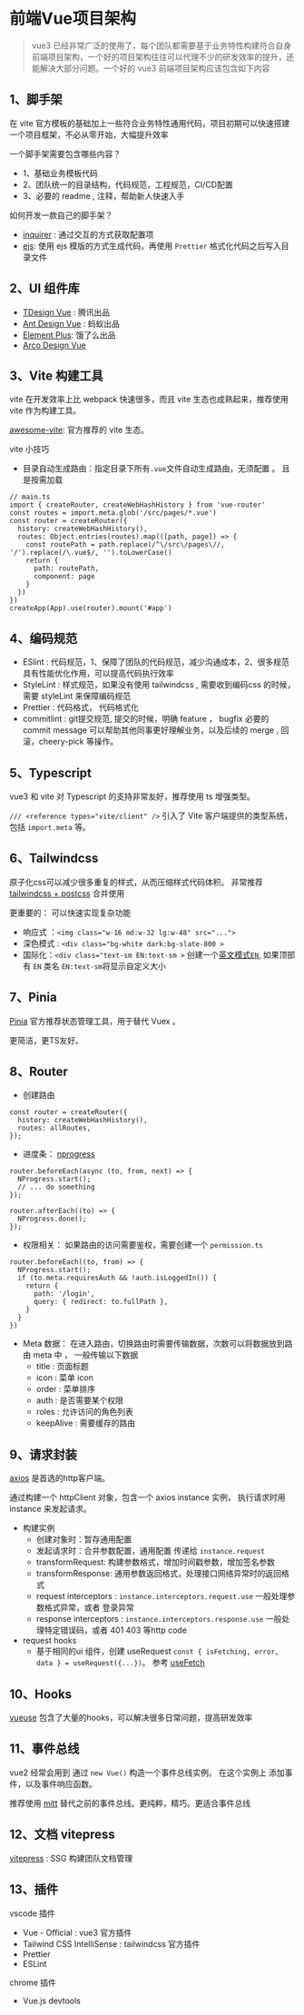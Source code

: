 # 前端Vue项目架构

> vue3 已经非常广泛的使用了，每个团队都需要基于业务特性构建符合自身前端项目架构，一个好的项目架构往往可以代理不少的研发效率的提升，还能解决大部分问题。一个好的 vue3 前端项目架构应该包含如下内容

## 1、脚手架

在 vite 官方模板的基础加上一些符合业务特性通用代码，项目初期可以快速搭建一个项目框架，不必从零开始，大幅提升效率

一个脚手架需要包含哪些内容？

- 1、基础业务模板代码
- 2、团队统一的目录结构，代码规范，工程规范，CI/CD配置
- 3、必要的 readme , 注释，帮助新人快速入手 

如何开发一款自己的脚手架？

- [inquirer](https://github.com/SBoudrias/Inquirer.js) : 通过交互的方式获取配置项
- [ejs](https://github.com/mde/ejs): 使用 ejs 模版的方式生成代码，再使用 `Prettier` 格式化代码之后写入目录文件

## 2、UI 组件库

- [TDesign Vue](https://tdesign.tencent.com/vue/overview) : 腾讯出品
- [Ant Design Vue](https://antdv.com/components/overview) : 蚂蚁出品
- [Element Plus](https://element-plus.org/zh-CN/): 饿了么出品
- [Arco Design Vue](https://arco.design/vue)

## 3、Vite 构建工具

vite 在开发效率上比 webpack 快速很多，而且 vite 生态也成熟起来，推荐使用 vite 作为构建工具。

[awesome-vite](https://github.com/vitejs/awesome-vite):  官方推荐的 vite 生态。

vite 小技巧
- 目录自动生成路由：指定目录下所有`.vue`文件自动生成路由，无须配置 。 且是按需加载
```
// main.ts
import { createRouter, createWebHashHistory } from 'vue-router'
const routes = import.meta.glob('/src/pages/*.vue')
const router = createRouter({
  history: createWebHashHistory(),
  routes: Object.entries(routes).map(([path, page]) => {
    const routePath = path.replace(/^\/src\/pages\//, '/').replace(/\.vue$/, '').toLowerCase()
    return {
      path: routePath,
      component: page
    }
  })
})
createApp(App).use(router).mount('#app')
```


## 4、编码规范

- ESlint : 代码规范，1、保障了团队的代码规范，减少沟通成本，2、很多规范具有性能优化作用，可以提高代码执行效率
- StyleLint : 样式规范，如果没有使用 tailwindcss , 需要收到编码css 的时候，需要 styleLint 来保障编码规范
- Prettier : 代码格式， 代码格式化
- commitlint : git提交规范, 提交的时候，明确 feature ， bugfix 必要的 commit message 可以帮助其他同事更好理解业务，以及后续的 merge , 回滚，cheery-pick 等操作。 

## 5、Typescript

vue3 和 vite 对 Typescript 的支持非常友好，推荐使用 ts 增强类型。

`/// <reference types="vite/client" />` 引入了 Vite 客户端提供的类型系统，包括 `import.meta` 等。

## 6、Tailwindcss

原子化css可以减少很多重复的样式，从而压缩样式代码体积。 非常推荐 [tailwindcss + postcss](https://www.tailwindcss.cn/docs/installation/using-postcss) 合并使用

更重要的： 可以快速实现复杂功能

- 响应式 ：`<img class="w-16 md:w-32 lg:w-48" src="...">`
- 深色模式 : `<div class="bg-white dark:bg-slate-800 >`
- 国际化：`<div class="text-sm EN:text-sm >` 创建一个[英文模式`EN`](https://www.tailwindcss.cn/docs/plugins#adding-variants), 如果顶部有 `EN` 类名 `EN:text-sm`将显示自定义大小

## 7、Pinia

[Pinia](https://pinia.vuejs.org/zh/) 官方推荐状态管理工具，用于替代 Vuex 。

更简洁，更TS友好。

## 8、Router

- 创建路由
```
const router = createRouter({
  history: createWebHashHistory(),
  routes: allRoutes,
});
```
- 进度条： [nprogress](https://github.com/rstacruz/nprogress)
```
router.beforeEach(async (to, from, next) => {
  NProgress.start();
  // ... do something
});

router.afterEach((to) => {
  NProgress.done();
});

```
- 权限相关： 如果路由的访问需要鉴权，需要创建一个 `permission.ts`
```
router.beforeEach((to, from) => {
  NProgress.start();
  if (to.meta.requiresAuth && !auth.isLoggedIn()) {
    return {
      path: '/login',
      query: { redirect: to.fullPath },
    }
  }
})
```
- Meta 数据： 在进入路由，切换路由时需要传输数据，次数可以将数据放到路由 meta 中 ， 一般传输以下数据
  - title : 页面标题
  - icon : 菜单 icon
  - order : 菜单排序
  - auth : 是否需要某个权限
  - roles : 允许访问的角色列表
  - keepAlive : 需要缓存的路由

## 9、请求封装

[axios](https://github.com/axios/axios) 是首选的http客户端。

通过构建一个 httpClient 对象，包含一个 axios instance 实例， 执行请求时用 instance 来发起请求。

- 构建实例
  - 创建对象时：暂存通用配置
  - 发起请求时：合并参数配置，通用配置 传递给 `instance.request`
  - transformRequest: 构建参数格式，增加时间戳参数，增加签名参数
  - transformResponse: 通用参数返回格式，处理接口网络异常时的返回格式
  - request interceptors : `instance.interceptors.request.use` 一般处理参数格式异常，或者 登录异常
  - response interceptors : `instance.interceptors.response.use` 一般处理特定错误码，或者 401 403 等http code
- request hooks
  - 基于相同的ui 组件，创建 useRequest `const { isFetching, error, data } = useRequest({...})`。 参考 [useFetch](https://vueuse.org/core/useFetch/)


## 10、Hooks

[vueuse](https://vueuse.org/functions.html#category=Browser) 包含了大量的hooks，可以解决很多日常问题，提高研发效率

## 11、事件总线

vue2 经常会用到 通过 `new Vue()` 构造一个事件总线实例。 在这个实例上 添加事件，以及事件响应函数。

推荐使用 [mitt](https://github.com/developit/mitt) 替代之前的事件总线。更纯粹，精巧。更适合事件总线

## 12、文档 vitepress

[vitepress](https://vitepress.dev/zh/) : SSG 构建团队文档管理

## 13、插件

vscode 插件

- Vue - Official : vue3 官方插件
- Tailwind CSS IntelliSense : tailwindcss 官方插件
- Prettier
- ESLint

chrome 插件

- Vue.js devtools